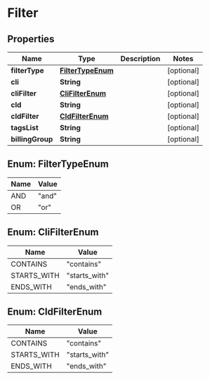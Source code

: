 

# Filter


## Properties

Name | Type | Description | Notes
------------ | ------------- | ------------- | -------------
**filterType** | [**FilterTypeEnum**](#FilterTypeEnum) |  |  [optional]
**cli** | **String** |  |  [optional]
**cliFilter** | [**CliFilterEnum**](#CliFilterEnum) |  |  [optional]
**cld** | **String** |  |  [optional]
**cldFilter** | [**CldFilterEnum**](#CldFilterEnum) |  |  [optional]
**tagsList** | **String** |  |  [optional]
**billingGroup** | **String** |  |  [optional]



## Enum: FilterTypeEnum

Name | Value
---- | -----
AND | &quot;and&quot;
OR | &quot;or&quot;



## Enum: CliFilterEnum

Name | Value
---- | -----
CONTAINS | &quot;contains&quot;
STARTS_WITH | &quot;starts_with&quot;
ENDS_WITH | &quot;ends_with&quot;



## Enum: CldFilterEnum

Name | Value
---- | -----
CONTAINS | &quot;contains&quot;
STARTS_WITH | &quot;starts_with&quot;
ENDS_WITH | &quot;ends_with&quot;



